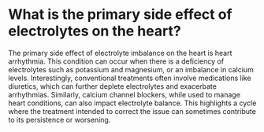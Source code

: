# What is the primary side effect of electrolytes on the heart?

The primary side effect of electrolyte imbalance on the heart is heart arrhythmia. This condition can occur when there is a deficiency of electrolytes such as potassium and magnesium, or an imbalance in calcium levels. Interestingly, conventional treatments often involve medications like diuretics, which can further deplete electrolytes and exacerbate arrhythmias. Similarly, calcium channel blockers, while used to manage heart conditions, can also impact electrolyte balance. This highlights a cycle where the treatment intended to correct the issue can sometimes contribute to its persistence or worsening.